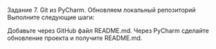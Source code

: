 Задание 7. Git из PyCharm. Обновляем локальный репозиторий
Выполните следующие шаги:

Добавьте через GitHub файл README.md.
Через PyCharm сделайте обновление проекта и получите README.md.
